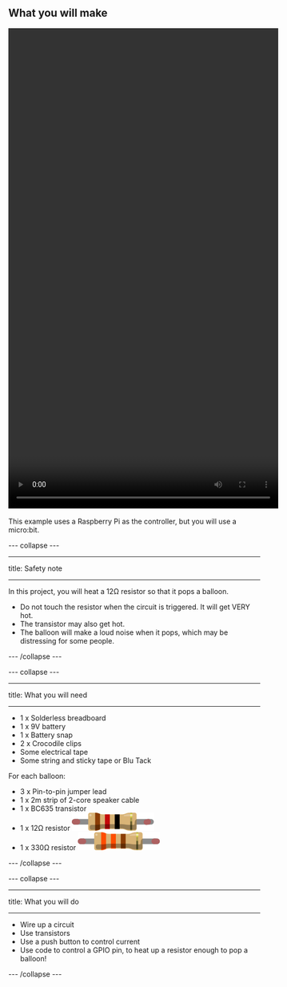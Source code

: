 ## What you will make

<html>
<video width="540" height="960" controls>
<source src="images/balloon popper.mp4" type="video/mp4">
Your browser does not support the video tag.
</video>
</html>

This example uses a Raspberry Pi as the controller, but you will use a micro:bit.

--- collapse ---

---

title: Safety note

---

In this project, you will heat a 12Ω resistor so that it pops a balloon.

- Do not touch the resistor when the circuit is triggered. It will get VERY hot.
- The transistor may also get hot.
- The balloon will make a loud noise when it pops, which may be distressing for some people.

--- /collapse ---

--- collapse ---

---

title: What you will need

---
* 1 x Solderless breadboard
* 1 x 9V battery
* 1 x Battery snap
* 2 x Crocodile clips
* Some electrical tape
* Some string and sticky tape or Blu Tack

For each balloon:
* 3 x Pin-to-pin jumper lead
* 1 x 2m strip of 2-core speaker cable
* 1 x BC635 transistor
* 1 x 12Ω resistor 
![12ohm resistor](images/12ohm.png)
* 1 x 330Ω resistor
![330ohm resistor](images/330ohm.png)

--- /collapse ---

--- collapse ---

---

title: What you will do

---
- Wire up a circuit
- Use transistors
- Use a push button to control current
- Use code to control a GPIO pin, to heat up a resistor enough to pop a balloon!

--- /collapse ---


